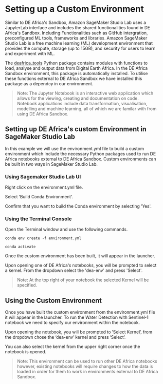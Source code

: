 # Setting up a Custom Environment 

Similar to DE Africa's Sandbox, Amazon SageMaker Studio Lab uses a JupyterLab interface and includes the shared functionalities found in DE Africa's Sandbox. Including Functionalities such as GitHub intergration, preconfigured ML tools, frameworks and libraries. Amazon SageMaker Studio Lab is a free machine learning (ML) development environment that provides the compute, storage (up to 15GB), and security for users to learn and experiment with ML. 

The [deafrica_tools](https://docs.digitalearthafrica.org/en/latest/sandbox/notebooks/Tools/index.html) Python package contains modules with functions to load, analyse and output data from Digital Earth Africa. In the DE Africa Sandbox environment, this package is automatically installed. To utilise these functions external to DE Africa Sandbox we have installed this package as a dependcy in our environment. 

> Note: The Jupyter Notebook is an interactive web application which allows for the viewing, creating and documentation on code. Notebook applications include data transformation, visualisation, modelling and machine learning, all of which we are familar with from using DE Africa Sandbox.

## Setting up DE Africa's custom Environment in SageMaker Studio Lab

In this example we will use the environment.yml file to build a custom environment which include the necessary Python packages used to run DE Africa notebooks external to DE Africa Sandbox. Custom environments can be built in two ways in SageMaker Studio Lab. 

### Using Sagemaker Studio Lab UI 
Right click on the environment.yml file.

Select 'Build Conda Environment'. 

Confirm that you want to build the Conda environment by selecting 'Yes'. 

### Using the Terminal Console 
Open the Terminal window and use the following commands.

`conda env create -f environment.yml`

`conda activate`

Once the custom environment has been built, it will appear in the launcher. 

Upon opening one of DE Africa's notebooks, you will be prompted to select a kernel. From the dropdown select the 'dea-env' and press 'Select'. 

> Note: At the top right of your notebook the selected Kernel will be specified.

## Using the Custom Environment 

Once you have built the custom environment from the environment.yml file it will appear in the launcher. To run the Water Detection with Sentinel-1 notebook we need to specify our environment within the notebook. 

Upon opening the notebook, you will be prompted to ’Select Kernel’, from the dropdown chose the ‘dea-env’ kernel and press ‘Select’. 

You can also select the kernel from the upper right corner once the notebook is opened. 

> Note: This environment can be used to run other DE Africa notebooks however, existing notebooks will require changes to how the data is loaded in order for them to work in environments external to DE Africa Sandbox.

